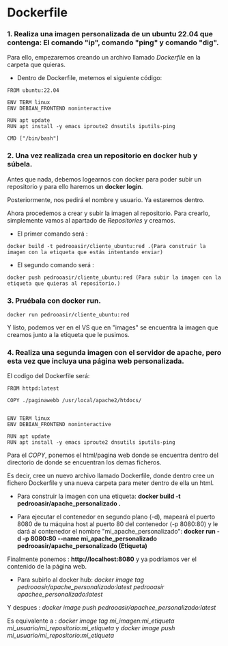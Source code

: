 # Dockerfile

### 1. Realiza una imagen personalizada de un ubuntu 22.04 que contenga: El comando "ip", comando "ping" y comando "dig".

Para ello, empezaremos creando un archivo llamado *Dockerfile* en la carpeta que quieras.

- Dentro de Dockerfile, metemos el siguiente código:
```
FROM ubuntu:22.04

ENV TERM linux
ENV DEBIAN_FRONTEND noninteractive

RUN apt update
RUN apt install -y emacs iproute2 dnsutils iputils-ping

CMD ["/bin/bash"]
```

### 2. Una vez realizada crea un repositorio en docker hub y súbela.

Antes que nada, debemos logearnos con docker para poder subir un repositorio y para ello haremos un **docker login**.

Posteriormente, nos pedirá el nombre y usuario. Ya estaremos dentro.

Ahora procedemos a crear y subir la imagen al repositorio. Para crearlo, simplemente vamos al apartado de *Repositories* y creamos.

- El primer comando será :
```
docker build -t pedrooasir/cliente_ubuntu:red .(Para construir la imagen con la etiqueta que estás intentando enviar)
```
- El segundo comando será :
```
docker push pedrooasir/cliente_ubuntu:red (Para subir la imagen con la etiqueta que quieras al repositorio.)
```

### 3. Pruébala con docker run.

```
docker run pedrooasir/cliente_ubuntu:red
```

Y listo, podemos ver en el VS que en "images" se encuentra la imagen que creamos junto a la etiqueta que le pusimos.


### 4. Realiza una segunda imagen con el servidor de apache, pero esta vez que incluya una página web personalizada.

El codigo del Dockerfile será:

```
FROM httpd:latest

COPY ./paginawebb /usr/local/apache2/htdocs/


ENV TERM linux
ENV DEBIAN_FRONTEND noninteractive

RUN apt update
RUN apt install -y emacs iproute2 dnsutils iputils-ping
```

Para el *COPY*, ponemos el html/pagina web donde se encuentra dentro del directorio de donde se encuentran los demas ficheros.

Es decir, cree un nuevo archivo llamado Dockerfile, donde dentro cree un fichero Dockerfile y una nueva carpeta para meter dentro de ella un html.

- Para construir la imagen con una etiqueta: **docker build -t pedrooasir/apache_personalizado .**

- Para ejecutar el contenedor en segundo plano (-d), mapeará el puerto 8080 de tu máquina host al puerto 80 del contenedor (-p 8080:80) y le dará al contenedor el nombre "mi_apache_personalizado": **docker run -d -p 8080:80 --name mi_apache_personalizado pedrooasir/apache_personalizado (Etiqueta)**


Finalmente ponemos : **http://localhost:8080** y ya podriamos ver el contenido de la página web.


- Para subirlo al docker hub: *docker image tag pedrooasir/apache_personalizado:latest pedrooasir apachee_personalizado:latest*

Y despues : *docker image push pedrooasir/apachee_personalizado:latest*

Es equivalente a : *docker image tag mi_imagen:mi_etiqueta mi_usuario/mi_repositorio:mi_etiqueta* y *docker image push mi_usuario/mi_repositorio:mi_etiqueta*